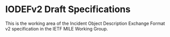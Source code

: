 IODEFv2 Draft Specifications
==========

This is the working area of the Incident Object Description Exchange Format v2 specification in the IETF MILE Working Group.

